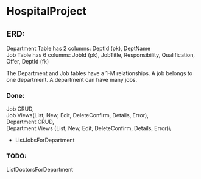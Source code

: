 # HospitalProject

## ERD:
Department Table has 2 columns: DeptId (pk), DeptName\
Job Table has 6 columns: JobId (pk), JobTitle, Responsibility, Qualification, Offer, DeptId (fk)

The Department and Job tables have a 1-M relationships. A job belongs to one department. A department can have many jobs.

### Done:
Job CRUD, \
Job Views(List, New, Edit, DeleteConfirm, Details, Error),\
Department CRUD,\
Department Views (List, New, Edit, DeleteConfirm, Details, Error)\
 - ListJobsForDepartment

### TODO:
ListDoctorsForDepartment




